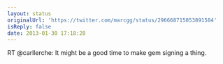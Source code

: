 ```yaml
---
layout: status
originalUrl: 'https://twitter.com/marcgg/status/296668715053891584'
isReply: false
date: 2013-01-30 17:18:28
---
```


RT @carllerche: It might be a good time to make gem signing a thing.

